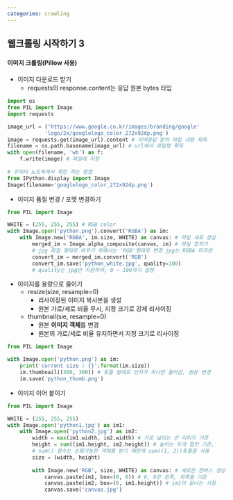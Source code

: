 ```yaml
---
categories: crawling
---
```


## 웹크롤링 시작하기 3

#### 이미지 크롤링(Pillow 사용)

* 이미지 다운로드 받기
  * requests의 response.content는 응답 원본 bytes 타입

```python
import os
from PIL import Image
import requests

image_url = ('https://www.google.co.kr/images/branding/google'
			'logo/2x/googlelogo_color_272x92dp.png')
image = requests.get(image_url).content # 서버응답 받아 파일 내용 획득
filename = os.path.basename(image_url) # url에서 파일명 획득
with open(filename, 'wb') as f:
    f.write(image) # 파일에 저장
    
# 주피터 노트북에서 확인 하는 방법
from IPython.display import Image
Image(filename='googlelogo_color_272x92dp.png')
```

* 이미지 품질 변경 / 포멧 변경하기

```python
from PIL import Image

WHITE = (255, 255, 255) # RGB color
with Image.open('python.png').convert('RGBA') as im:
    with Image.new('RGBA', im.size, WHITE) as canvas: # 파일 새로 생성
        merged_im = Image.alpha_composite(canvas, im) # 파일 합치기
        # jpg 파일 형태로 바꾸기 위해서는 'RGB'형태로 변경 jpg는 RGBA 미지원
        convert_im = merged_im.convert('RGB')
        convert_im.save('python_white.jpg', quality=100)
        # quality는 jpg만 지원하며, 0 ~ 100까지 설정
```

* 이미지를 용량으로 줄이기
  * resize(size, resample=0)
    * 리사이징된 이미지 복사본을 생성
    * 원본 가로/세로 비율 무시, 지정 크기로 강제 리사이징
  * thumbnail(sie, resample=0)
    * 원본 **이미지 객체**를 변경
    * 원본의 가로/세로 비율 유지하면서 지정 크기로 리사이징

```python
from PIL import Image

with Image.open('python.png') as im:
    print('current size : {}'.format(im.size))
    im.thumbnail((300, 300)) # 튜플 형태로 인자가 하나만 들어감, 원본 변경 
    im.save('python_thumb.png')
```

* 이미지 이어 붙이기

```python
from PIL import Image

WHITE = (255, 255, 255)
with Image.open('python1.jpg') as im1:
    with Image.open('python2.jpg') as im2:
        width = max(im1.width, im2.width) # 가로 넓이는 큰 이미지 기준
        height = sum((im1.height, im2.height)) # 높이는 두개 합친 기준, 
        # sum() 함수는 순회가능한 객체를 받기 때문에 sum((1, 2))튜플을 사용
        size = (width, height)
        
        with Image.new('RGB', size, WHITE) as canvas: # 새로운 캔버스 생성
            canvas.paste(im1, box=(0, 0)) # 0, 0은 왼쪽, 위쪽을 기준
            canvas.paste(im2, box=(0, im1.height)) # im1이 끝나는 시점
            canvas.save('canvas.jpg')
```